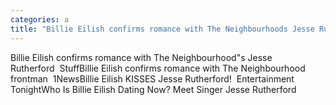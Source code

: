 ```yaml
---
categories: a
title: "Billie Eilish confirms romance with The Neighbourhoods Jesse Rutherford  Stuff"
---
```

Billie Eilish confirms romance with The Neighbourhood"s Jesse Rutherford&nbsp;&nbsp;StuffBillie Eilish confirms romance with The Neighbourhood frontman&nbsp;&nbsp;1NewsBillie Eilish KISSES Jesse Rutherford!&nbsp;&nbsp;Entertainment TonightWho Is Billie Eilish Dating Now? Meet Singer Jesse Rutherford